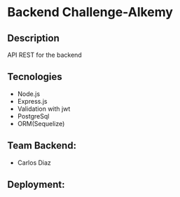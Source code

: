 # Backend Challenge-Alkemy

## Description

API REST for the backend

## Tecnologies

-   Node.js
-   Express.js
-   Validation with jwt
-   PostgreSql
-   ORM(Sequelize)


## Team Backend:

-   Carlos Diaz

## Deployment:


